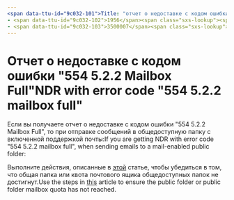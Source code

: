```yaml
---
<span data-ttu-id="9c032-101">Title: "отчет о недоставке с кодом ошибки" 554 5.2.2 Mailbox Full "" MS. author: чрисда author: чрисда Manager: дансимп MS. Date: 04/21/2020 МС. аудитория: ИТ-специалистов MS. Topic: статья MS. Service: O365 — РОБОТы: No INDEX, localization_priority.</span><span class="sxs-lookup"><span data-stu-id="9c032-101">title: "NDR with error code "554 5.2.2 mailbox full"" ms.author: chrisda author: chrisda manager: dansimp ms.date: 04/21/2020 ms.audience: ITPro ms.topic: article ms.service: o365-administration ROBOTS: NOINDEX, NOFOLLOW localization_priority: Normal ms.custom:</span></span> 
- <span data-ttu-id="9c032-102">1956</span><span class="sxs-lookup"><span data-stu-id="9c032-102">1956</span></span>
- <span data-ttu-id="9c032-103">3500007</span><span class="sxs-lookup"><span data-stu-id="9c032-103">3500007</span></span>
---
```


# <a name="ndr-with-error-code-554-522-mailbox-full"></a><span data-ttu-id="9c032-104">Отчет о недоставке с кодом ошибки "554 5.2.2 Mailbox Full"</span><span class="sxs-lookup"><span data-stu-id="9c032-104">NDR with error code "554 5.2.2 mailbox full"</span></span>

<span data-ttu-id="9c032-105">Если вы получаете отчет о недоставке с кодом ошибки "554 5.2.2 Mailbox Full", то при отправке сообщений в общедоступную папку с включенной поддержкой почты:</span><span class="sxs-lookup"><span data-stu-id="9c032-105">If you are getting NDR with error code "554 5.2.2 mailbox full", when sending emails to a mail-enabled public folder:</span></span>  

<span data-ttu-id="9c032-106">Выполните действия, описанные в [этой](https://aka.ms/554522) статье, чтобы убедиться в том, что общая папка или квота почтового ящика общедоступных папок не достигнут.</span><span class="sxs-lookup"><span data-stu-id="9c032-106">Use the steps in [this](https://aka.ms/554522) article to ensure the public folder or public folder mailbox quota has not reached.</span></span>
